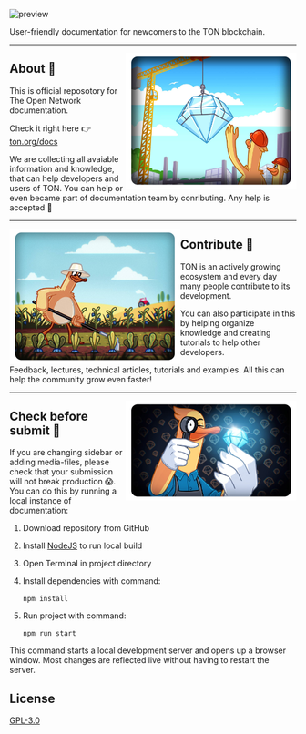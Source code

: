 
![preview](https://user-images.githubusercontent.com/5148967/187221315-fb8aa098-d573-4042-992e-b91170521334.jpg)

User-friendly documentation for newcomers to the TON blockchain.

---

<img align="right" width="300px" src="static\img\readme\about.png">

## About 🐥

This is official reposotory for The Open Network documentation.

Check it right here 👉 [ton.org/docs](https://ton.org/docs)

We are collecting all avaiable information and knowledge, that can help developers and users of TON.
You can help or even became part of documentation team by conributing. Any help is accepted 🤗

---

<img align="left" width="300px" src="static\img\readme\contribute.png">

##  Contribute 🌱

TON is an actively growing ecosystem and every day many people contribute to its development. 

You can also participate in this by helping organize knowledge and creating tutorials to help other developers.

Feedback, lectures, technical articles, tutorials and examples. All this can help the community grow even faster!

---

<img align="right" width="300px" src="static\img\readme\check.png">

## Check before submit 🔎


If you are changing sidebar or adding media-files, please check that your submission will not break production 😱. You can do this by running a local instance of documentation:

1. Download repository from GitHub
2. Install [NodeJS](https://nodejs.org/en/download/) to run local build
3. Open Terminal in project directory
4. Install dependencies with command:

    ```
    npm install
    ```
5. Run project with command:

    ```
    npm run start
    ```

This command starts a local development server and opens up a browser window. Most changes are reflected live without having to restart the server.

## License

[GPL-3.0](https://choosealicense.com/licenses/gpl-3.0/)
